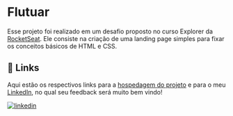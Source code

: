 
# Flutuar

Esse projeto foi realizado em um desafio proposto no curso Explorer da [RocketSeat](https://app.rocketseat.com.br/). Ele consiste na criação de uma landing page simples para fixar os conceitos básicos de HTML e CSS.


## 🔗 Links

Aqui estão os respectivos links para a [hospedagem do projeto](https://gabrielzleonardo.github.io/explorer-flutuar-html/) e para o meu [LinkedIn](https://www.linkedin.com/in/gabrielzleonardo/), no qual seu feedback será muito bem vindo!

[![linkedin](https://img.shields.io/badge/linkedin-0A66C2?style=for-the-badge&logo=linkedin&logoColor=white)](https://www.linkedin.com/in/gabrielzleonardo/)
